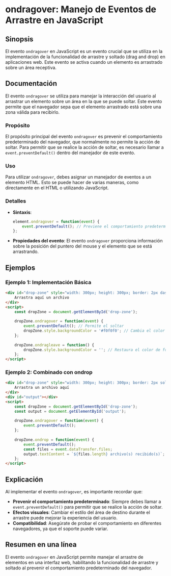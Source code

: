 <!--
Meta Description: # ondragover: Manejo de Eventos de Arrastre en JavaScript ## Sinopsis El evento `ondragover` en JavaScript es un evento crucial que se utiliza en la i...
Meta Keywords: ondragover, evento, event, que, del
-->

# ondragover: Manejo de Eventos de Arrastre en JavaScript

## Sinopsis
El evento `ondragover` en JavaScript es un evento crucial que se utiliza en la implementación de la funcionalidad de arrastre y soltado (drag and drop) en aplicaciones web. Este evento se activa cuando un elemento es arrastrado sobre un área receptiva.

## Documentación
El evento `ondragover` se utiliza para manejar la interacción del usuario al arrastrar un elemento sobre un área en la que se puede soltar. Este evento permite que el navegador sepa que el elemento arrastrado está sobre una zona válida para recibirlo.

### Propósito
El propósito principal del evento `ondragover` es prevenir el comportamiento predeterminado del navegador, que normalmente no permite la acción de soltar. Para permitir que se realice la acción de soltar, es necesario llamar a `event.preventDefault()` dentro del manejador de este evento.

### Uso
Para utilizar `ondragover`, debes asignar un manejador de eventos a un elemento HTML. Esto se puede hacer de varias maneras, como directamente en el HTML o utilizando JavaScript.

### Detalles
- **Sintaxis**: 
  ```javascript
  element.ondragover = function(event) {
      event.preventDefault(); // Previene el comportamiento predeterminado
  };
  ```
- **Propiedades del evento**: El evento `ondragover` proporciona información sobre la posición del puntero del mouse y el elemento que se está arrastrando.

## Ejemplos

### Ejemplo 1: Implementación Básica
```html
<div id="drop-zone" style="width: 300px; height: 300px; border: 2px dashed #ccc;">
    Arrastra aquí un archivo
</div>
<script>
    const dropZone = document.getElementById('drop-zone');
    
    dropZone.ondragover = function(event) {
        event.preventDefault(); // Permite el soltar
        dropZone.style.backgroundColor = '#f0f0f0'; // Cambia el color de fondo
    };
    
    dropZone.ondragleave = function() {
        dropZone.style.backgroundColor = ''; // Restaura el color de fondo
    };
</script>
```

### Ejemplo 2: Combinado con ondrop
```html
<div id="drop-zone" style="width: 300px; height: 300px; border: 2px solid #000;">
    Arrastra un archivo aquí
</div>
<div id="output"></div>
<script>
    const dropZone = document.getElementById('drop-zone');
    const output = document.getElementById('output');
    
    dropZone.ondragover = function(event) {
        event.preventDefault();
    };
    
    dropZone.ondrop = function(event) {
        event.preventDefault();
        const files = event.dataTransfer.files;
        output.textContent = `${files.length} archivo(s) recibido(s)`;
    };
</script>
```

## Explicación
Al implementar el evento `ondragover`, es importante recordar que:
- **Prevenir el comportamiento predeterminado**: Siempre debes llamar a `event.preventDefault()` para permitir que se realice la acción de soltar.
- **Efectos visuales**: Cambiar el estilo del área de destino durante el arrastre puede mejorar la experiencia del usuario.
- **Compatibilidad**: Asegúrate de probar el comportamiento en diferentes navegadores, ya que el soporte puede variar.

## Resumen en una línea
El evento `ondragover` en JavaScript permite manejar el arrastre de elementos en una interfaz web, habilitando la funcionalidad de arrastre y soltado al prevenir el comportamiento predeterminado del navegador.